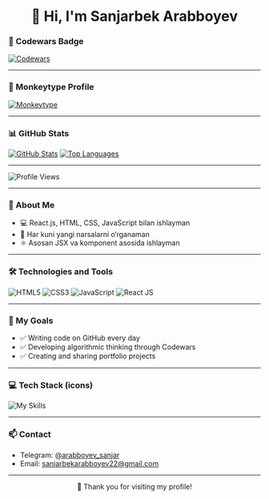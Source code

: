 <h1 align="center">👋 Hi, I'm Sanjarbek Arabboyev</h1>

### 🥋 Codewars Badge

[![Codewars](https://www.codewars.com/users/SANJRBEK/badges/large)](https://www.codewars.com/users/SANJRBEK)

---

### 🧠 Monkeytype Profile

[![Monkeytype](https://img.shields.io/badge/Monkeytype-Profile-orange)](https://monkeytype.com/profile/sanjarbek2010)

---

### 📊 GitHub Stats

[![GitHub Stats](https://github-readme-stats.vercel.app/api?username=sanjarcik&show_icons=true&theme=dark&count_private=true)](https://github.com/sanjarcik)
[![Top Languages](https://github-readme-stats.vercel.app/api/top-langs/?username=sanjarcik&layout=compact&theme=dark&langs_count=10&hide=cmake,shell)](https://github.com/sanjarcik)

---

![Profile Views](https://komarev.com/ghpvc/?username=sanjarcik&color=blue)

---

### 🧠 About Me

- 💻 React.js, HTML, CSS, JavaScript bilan ishlayman  
- 🌱 Har kuni yangi narsalarni o‘rganaman  
- ⚛️ Asosan JSX va komponent asosida ishlayman  

---

### 🛠 Technologies and Tools

![HTML5](https://img.shields.io/badge/HTML5-%23E34F26.svg?&style=for-the-badge&logo=html5&logoColor=white)
![CSS3](https://img.shields.io/badge/CSS3-%231572B6.svg?&style=for-the-badge&logo=css3&logoColor=white)
![JavaScript](https://img.shields.io/badge/JavaScript-%23F7DF1E.svg?&style=for-the-badge&logo=javascript&logoColor=black)
![React JS](https://img.shields.io/badge/React-020a29.svg?&style=for-the-badge&logo=react&logoColor=white)

---

### 🚧 My Goals

- ✅ Writing code on GitHub every day
- ✅ Developing algorithmic thinking through Codewars
- ✅ Creating and sharing portfolio projects

---

### 💻 Tech Stack (icons)

<img src="https://skillicons.dev/icons?i=html,css,js,react,tailwind,github,vscode" alt="My Skills" />

---

### 📫 Contact

- Telegram: [@arabboyev_sanjar](https://t.me/arabboyev_sanjar)  
- Email: sanjarbekarabboyev22@gmail.com  

---

<p align="center">
  🚀 Thank you for visiting my profile!
</p>
